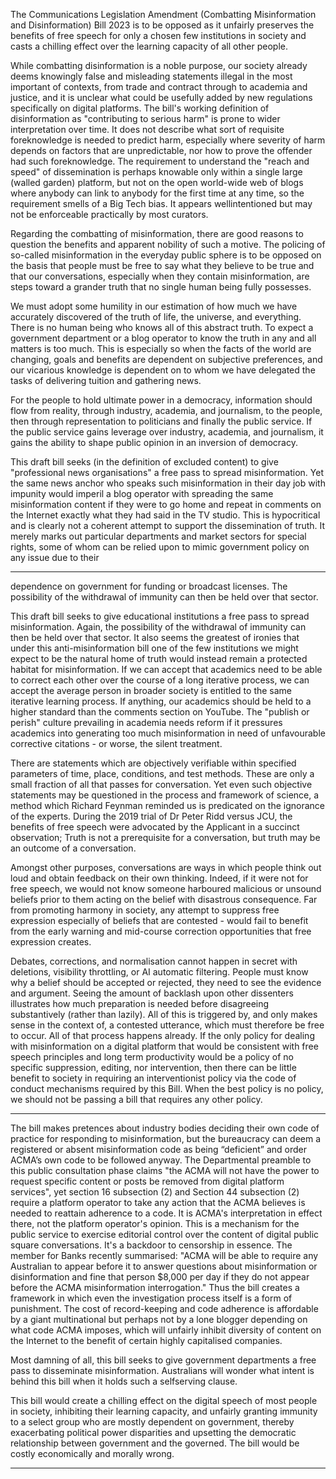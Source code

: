 The Communications Legislation Amendment (Combatting Misinformation and Disinformation) Bill
2023 is to be opposed as it unfairly preserves the benefits of free speech for only a chosen few
institutions in society and casts a chilling effect over the learning capacity of all other people.

While combatting disinformation is a noble purpose, our society already deems knowingly false and
misleading statements illegal in the most important of contexts, from trade and contract through to
academia and justice, and it is unclear what could be usefully added by new regulations specifically
on digital platforms. The bill's working definition of disinformation as "contributing to serious harm"
is prone to wider interpretation over time. It does not describe what sort of requisite foreknowledge
is needed to predict harm, especially where severity of harm depends on factors that are
unpredictable, nor how to prove the offender had such foreknowledge. The requirement to
understand the "reach and speed" of dissemination is perhaps knowable only within a single large
(walled garden) platform, but not on the open world-wide web of blogs where anybody can link to
anybody for the first time at any time, so the requirement smells of a Big Tech bias. It appears wellintentioned but may not be enforceable practically by most curators.

Regarding the combatting of misinformation, there are good reasons to question the benefits and
apparent nobility of such a motive. The policing of so-called misinformation in the everyday public
sphere is to be opposed on the basis that people must be free to say what they believe to be true
and that our conversations, especially when they contain misinformation, are steps toward a
grander truth that no single human being fully possesses.

We must adopt some humility in our estimation of how much we have accurately discovered of the
truth of life, the universe, and everything. There is no human being who knows all of this abstract
truth. To expect a government department or a blog operator to know the truth in any and all
matters is too much. This is especially so when the facts of the world are changing, goals and
benefits are dependent on subjective preferences, and our vicarious knowledge is dependent on to
whom we have delegated the tasks of delivering tuition and gathering news.

For the people to hold ultimate power in a democracy, information should flow from reality, through
industry, academia, and journalism, to the people, then through representation to politicians and
finally the public service. If the public service gains leverage over industry, academia, and journalism,
it gains the ability to shape public opinion in an inversion of democracy.

This draft bill seeks (in the definition of excluded content) to give "professional news organisations"
a free pass to spread misinformation. Yet the same news anchor who speaks such misinformation in
their day job with impunity would imperil a blog operator with spreading the same misinformation
content if they were to go home and repeat in comments on the Internet exactly what they had said
in the TV studio. This is hypocritical and is clearly not a coherent attempt to support the
dissemination of truth. It merely marks out particular departments and market sectors for special
rights, some of whom can be relied upon to mimic government policy on any issue due to their


-----

dependence on government for funding or broadcast licenses. The possibility of the withdrawal of
immunity can then be held over that sector.

This draft bill seeks to give educational institutions a free pass to spread misinformation. Again, the
possibility of the withdrawal of immunity can then be held over that sector. It also seems the
greatest of ironies that under this anti-misinformation bill one of the few institutions we might
expect to be the natural home of truth would instead remain a protected habitat for misinformation.
If we can accept that academics need to be able to correct each other over the course of a long
iterative process, we can accept the average person in broader society is entitled to the same
iterative learning process. If anything, our academics should be held to a higher standard than the
comments section on YouTube. The "publish or perish" culture prevailing in academia needs reform
if it pressures academics into generating too much misinformation in need of unfavourable
corrective citations - or worse, the silent treatment.

There are statements which are objectively verifiable within specified parameters of time, place,
conditions, and test methods. These are only a small fraction of all that passes for conversation. Yet
even such objective statements may be questioned in the process and framework of science, a
method which Richard Feynman reminded us is predicated on the ignorance of the experts. During
the 2019 trial of Dr Peter Ridd versus JCU, the benefits of free speech were advocated by the
Applicant in a succinct observation; Truth is not a prerequisite for a conversation, but truth may be
an outcome of a conversation.

Amongst other purposes, conversations are ways in which people think out loud and obtain
feedback on their own thinking. Indeed, if it were not for free speech, we would not know someone
harboured malicious or unsound beliefs prior to them acting on the belief with disastrous
consequence. Far from promoting harmony in society, any attempt to suppress free expression especially of beliefs that are contested - would fail to benefit from the early warning and mid-course
correction opportunities that free expression creates.

Debates, corrections, and normalisation cannot happen in secret with deletions, visibility throttling,
or AI automatic filtering. People must know why a belief should be accepted or rejected, they need
to see the evidence and argument. Seeing the amount of backlash upon other dissenters illustrates
how much preparation is needed before disagreeing substantively (rather than lazily). All of this is
triggered by, and only makes sense in the context of, a contested utterance, which must therefore
be free to occur. All of that process happens already. If the only policy for dealing with
misinformation on a digital platform that would be consistent with free speech principles and long
term productivity would be a policy of no specific suppression, editing, nor intervention, then there
can be little benefit to society in requiring an interventionist policy via the code of conduct
mechanisms required by this Bill. When the best policy is no policy, we should not be passing a bill
that requires any other policy.


-----

The bill makes pretences about industry bodies deciding their own code of practice for responding to
misinformation, but the bureaucracy can deem a registered or absent misinformation code as being
“deficient” and order ACMA’s own code to be followed anyway. The Departmental preamble to this
public consultation phase claims "the ACMA will not have the power to request specific content or
posts be removed from digital platform services", yet section 16 subsection (2) and Section 44
subsection (2) require a platform operator to take any action that the ACMA believes is needed to
reattain adherence to a code. It is ACMA's interpretation in effect there, not the platform operator's
opinion. This is a mechanism for the public service to exercise editorial control over the content of
digital public square conversations. It's a backdoor to censorship in essence. The member for Banks
recently summarised: "ACMA will be able to require any Australian to appear before it to answer
questions about misinformation or disinformation and fine that person $8,000 per day if they do not
appear before the ACMA misinformation interrogation." Thus the bill creates a framework in which
even the investigation process itself is a form of punishment. The cost of record-keeping and code
adherence is affordable by a giant multinational but perhaps not by a lone blogger depending on
what code ACMA imposes, which will unfairly inhibit diversity of content on the Internet to the
benefit of certain highly capitalised companies.

Most damning of all, this bill seeks to give government departments a free pass to disseminate
misinformation. Australians will wonder what intent is behind this bill when it holds such a selfserving clause.

This bill would create a chilling effect on the digital speech of most people in society, inhibiting their
learning capacity, and unfairly granting immunity to a select group who are mostly dependent on
government, thereby exacerbating political power disparities and upsetting the democratic
relationship between government and the governed. The bill would be costly economically and
morally wrong.


-----

